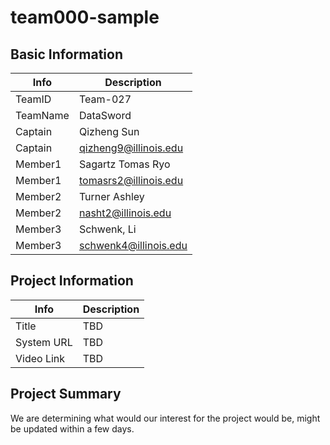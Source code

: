 # team000-sample

## Basic Information

|   Info      |        Description     |
| ----------- | ---------------------- |
| TeamID      |        Team-027        |
| TeamName    |         DataSword      |
| Captain     |       Qizheng Sun      |
| Captain     |  qizheng9@illinois.edu |
| Member1     |     Sagartz Tomas Ryo  |
| Member1     |   tomasrs2@illinois.edu|
| Member2     |     Turner Ashley      |
| Member2     |   nasht2@illinois.edu  |
| Member3     |     Schwenk, Li        |
| Member3     |  schwenk4@illinois.edu |

## Project Information

|   Info      |        Description     |
| ----------- | ---------------------- |
|  Title      |       TBD              |
| System URL  |       TBD              |
| Video Link  |       TBD              |

## Project Summary

We are determining what would our interest for the project would be, might be updated within a few days. 
